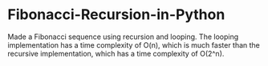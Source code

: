 # Fibonacci-Recursion-in-Python

Made a Fibonacci sequence using recursion and looping. The looping implementation has a time complexity of O(n), which is much faster than the recursive implementation, which has a time complexity of O(2^n). 
